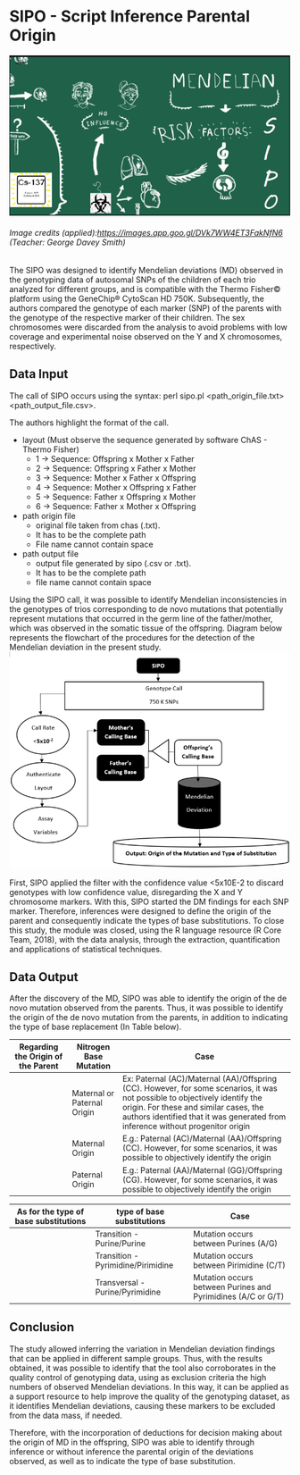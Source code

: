 # SIPO - Script Inference Parental Origin
![](/img/sipo_site.png)
###### Image credits (applied):https://images.app.goo.gl/DVk7WW4ET3FakNfN6 (Teacher: George Davey Smith) 

The SIPO was designed to identify Mendelian deviations (MD) observed in the genotyping data of autosomal SNPs of the children of each trio analyzed for different groups, and is compatible with the Thermo Fisher© platform using the GeneChip® CytoScan HD 750K. Subsequently, the authors compared the genotype of each marker (SNP) of the parents with the genotype of the respective marker of their children. The sex chromosomes were discarded from the analysis to avoid problems with low coverage and experimental noise observed on the Y and X chromosomes, respectively. 
 
## Data Input

The call of SIPO occurs using the syntax: perl sipo.pl <layout> <path_origin_file.txt> <path_output_file.csv>. 
 
The authors highlight the format of the call.
* layout (Must observe the sequence generated by software ChAS - Thermo Fisher)
  * 1 -> Sequence: Offspring x Mother x Father
  * 2 -> Sequence: Offspring x Father x Mother
  * 3 -> Sequence: Mother x Father x Offspring
  * 4 -> Sequence: Mother x Offspring x Father
  * 5 -> Sequence: Father x Offspring x Mother
  * 6 -> Sequence: Father x Mother x Offspring
* path origin file
  * original file taken from chas (.txt). 
  * It has to be the complete path
  * File name cannot contain space
* path output file
  * output file generated by sipo (.csv or .txt). 
  * It has to be the complete path
  * file name cannot contain space
  
Using the SIPO call, it was possible to identify Mendelian inconsistencies in the genotypes of trios corresponding to de novo mutations that potentially represent mutations that occurred in the germ line of the father/mother, which was observed in the somatic tissue of the offspring. Diagram below represents the flowchart of the procedures for the detection of the Mendelian deviation in the present study.
![](/img/fluxo_sipo.png)


First, SIPO applied the filter with the confidence value <5x10E-2 to discard genotypes with low confidence value, disregarding the X and Y chromosome markers. With this, SIPO started the DM findings for each SNP marker. Therefore, inferences were designed to define the origin of the parent and consequently indicate the types of base substitutions. To close this study, the module was closed, using the R language resource (R Core Team, 2018), with the data analysis, through the extraction, quantification and applications of statistical techniques.

## Data Output

After the discovery of the MD, SIPO was able to identify the origin of the de novo mutation observed from the parents. Thus, it was possible to identify the origin of the de novo mutation from the parents, in addition to indicating the type of base replacement (In Table below). 

| Regarding the Origin of the Parent  |  Nitrogen Base Mutation |  Case|
|---|---|---|
|   | Maternal or Paternal Origin |Ex: Paternal (AC)/Maternal (AA)/Offspring (CC). However, for some scenarios, it was not possible to objectively identify the origin. For these and similar cases, the authors identified that it was generated from inference without progenitor origin|
|   | Maternal Origin | E.g.: Paternal (AC)/Maternal (AA)/Offspring (CC). However, for some scenarios, it was possible to objectively identify the origin|
|   | Paternal Origin | E.g.: Paternal (AA)/Maternal (GG)/Offspring (CG). However, for some scenarios, it was possible to objectively identify the origin|

| As for the type of base substitutions  |  type of base substitutions |  Case|
|---|---|---|
|   | Transition - Purine/Purine  |  Mutation occurs between Purines (A/G) |
|   | Transition - Pyrimidine/Pirimidine | Mutation occurs between Pirimidine (C/T)  |
|   | Transversal - Purine/Pyrimidine |  Mutation occurs between Purines and Pyrimidines (A/C or G/T) |

## Conclusion

The study allowed inferring the variation in Mendelian deviation findings that can be applied in different sample groups. Thus, with the results obtained, it was possible to identify that the tool also corroborates in the quality control of genotyping data, using as exclusion criteria the high numbers of observed Mendelian deviations. In this way, it can be applied as a support resource to help improve the quality of the genotyping dataset, as it identifies Mendelian deviations, causing these markers to be excluded from the data mass, if needed.

Therefore, with the incorporation of deductions for decision making about the origin of MD in the offspring, SIPO was able to identify through inference or without inference the parental origin of the deviations observed, as well as to indicate the type of base substitution.
